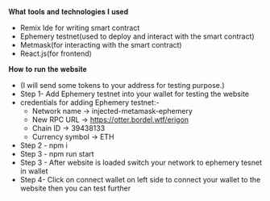 𝐖𝐡𝐚𝐭 𝐭𝐨𝐨𝐥𝐬 𝐚𝐧𝐝 𝐭𝐞𝐜𝐡𝐧𝐨𝐥𝐨𝐠𝐢𝐞𝐬 𝐈 𝐮𝐬𝐞𝐝

- Remix Ide for writing smart contract
- Ephemery testnet(used to deploy and interact with the smart contract)
- Metmask(for interacting with the smart contract)
- React.js(for frontend)

𝐇𝐨𝐰 𝐭𝐨 𝐫𝐮𝐧 𝐭𝐡𝐞 𝐰𝐞𝐛𝐬𝐢𝐭𝐞

- (I will send some tokens to your address for testing purpose.)
- Step 1- Add Ephemery testnet into your wallet for testing the website
- credentials for adding Ephemery testnet:-
  - Network name -> injected-metamask-ephemery
  - New RPC URL -> https://otter.bordel.wtf/erigon
  - Chain ID -> 39438133
  - Currency symbol -> ETH
- Step 2 - npm i
- Step 3 - npm run start
- Step 3 - After website is loaded switch your network to ephemery tesnet in wallet
- Step 4- Click on connect wallet on left side to connect your wallet to the website then you can test further
